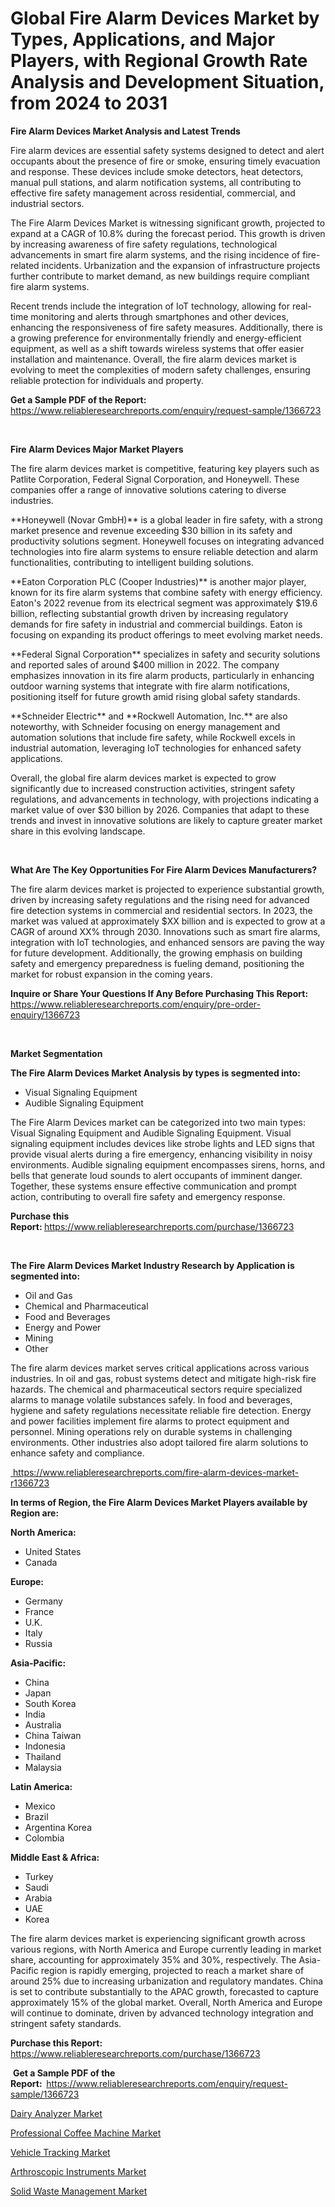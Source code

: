 <p><h1>Global Fire Alarm Devices Market by Types, Applications, and Major Players, with Regional Growth Rate Analysis and Development Situation, from 2024 to 2031</h1></p><p><strong>Fire Alarm Devices Market Analysis and Latest Trends</strong></p>
<p><p>Fire alarm devices are essential safety systems designed to detect and alert occupants about the presence of fire or smoke, ensuring timely evacuation and response. These devices include smoke detectors, heat detectors, manual pull stations, and alarm notification systems, all contributing to effective fire safety management across residential, commercial, and industrial sectors.</p><p>The Fire Alarm Devices Market is witnessing significant growth, projected to expand at a CAGR of 10.8% during the forecast period. This growth is driven by increasing awareness of fire safety regulations, technological advancements in smart fire alarm systems, and the rising incidence of fire-related incidents. Urbanization and the expansion of infrastructure projects further contribute to market demand, as new buildings require compliant fire alarm systems.</p><p>Recent trends include the integration of IoT technology, allowing for real-time monitoring and alerts through smartphones and other devices, enhancing the responsiveness of fire safety measures. Additionally, there is a growing preference for environmentally friendly and energy-efficient equipment, as well as a shift towards wireless systems that offer easier installation and maintenance. Overall, the fire alarm devices market is evolving to meet the complexities of modern safety challenges, ensuring reliable protection for individuals and property.</p></p>
<p><strong>Get a Sample PDF of the Report:&nbsp;</strong> <a href="https://www.reliableresearchreports.com/enquiry/request-sample/1366723?utm_campaign=11&utm_medium=2&utm_source=Github&utm_content=ia&utm_term=17112024&utm_id=fire-alarm-devices">https://www.reliableresearchreports.com/enquiry/request-sample/1366723</a></p>
<p>&nbsp;</p>
<p><strong>Fire Alarm Devices Major Market Players</strong></p>
<p><p>The fire alarm devices market is competitive, featuring key players such as Patlite Corporation, Federal Signal Corporation, and Honeywell. These companies offer a range of innovative solutions catering to diverse industries.</p><p>**Honeywell (Novar GmbH)** is a global leader in fire safety, with a strong market presence and revenue exceeding $30 billion in its safety and productivity solutions segment. Honeywell focuses on integrating advanced technologies into fire alarm systems to ensure reliable detection and alarm functionalities, contributing to intelligent building solutions.</p><p>**Eaton Corporation PLC (Cooper Industries)** is another major player, known for its fire alarm systems that combine safety with energy efficiency. Eaton's 2022 revenue from its electrical segment was approximately $19.6 billion, reflecting substantial growth driven by increasing regulatory demands for fire safety in industrial and commercial buildings. Eaton is focusing on expanding its product offerings to meet evolving market needs.</p><p>**Federal Signal Corporation** specializes in safety and security solutions and reported sales of around $400 million in 2022. The company emphasizes innovation in its fire alarm products, particularly in enhancing outdoor warning systems that integrate with fire alarm notifications, positioning itself for future growth amid rising global safety standards.</p><p>**Schneider Electric** and **Rockwell Automation, Inc.** are also noteworthy, with Schneider focusing on energy management and automation solutions that include fire safety, while Rockwell excels in industrial automation, leveraging IoT technologies for enhanced safety applications.</p><p>Overall, the global fire alarm devices market is expected to grow significantly due to increased construction activities, stringent safety regulations, and advancements in technology, with projections indicating a market value of over $30 billion by 2026. Companies that adapt to these trends and invest in innovative solutions are likely to capture greater market share in this evolving landscape.</p></p>
<p>&nbsp;</p>
<p><strong>What Are The Key Opportunities For Fire Alarm Devices Manufacturers?</strong></p>
<p><p>The fire alarm devices market is projected to experience substantial growth, driven by increasing safety regulations and the rising need for advanced fire detection systems in commercial and residential sectors. In 2023, the market was valued at approximately $XX billion and is expected to grow at a CAGR of around XX% through 2030. Innovations such as smart fire alarms, integration with IoT technologies, and enhanced sensors are paving the way for future development. Additionally, the growing emphasis on building safety and emergency preparedness is fueling demand, positioning the market for robust expansion in the coming years.</p></p>
<p><strong>Inquire or Share Your Questions If Any Before Purchasing This Report:</strong> <a href="https://www.reliableresearchreports.com/enquiry/pre-order-enquiry/1366723?utm_campaign=11&utm_medium=2&utm_source=Github&utm_content=ia&utm_term=17112024&utm_id=fire-alarm-devices">https://www.reliableresearchreports.com/enquiry/pre-order-enquiry/1366723</a></p>
<p>&nbsp;</p>
<p><strong>Market Segmentation</strong></p>
<p><strong>The Fire Alarm Devices Market Analysis by types is segmented into:</strong></p>
<p><ul><li>Visual Signaling Equipment</li><li>Audible Signaling Equipment</li></ul></p>
<p><p>The Fire Alarm Devices market can be categorized into two main types: Visual Signaling Equipment and Audible Signaling Equipment. Visual signaling equipment includes devices like strobe lights and LED signs that provide visual alerts during a fire emergency, enhancing visibility in noisy environments. Audible signaling equipment encompasses sirens, horns, and bells that generate loud sounds to alert occupants of imminent danger. Together, these systems ensure effective communication and prompt action, contributing to overall fire safety and emergency response.</p></p>
<p><strong>Purchase this Report:&nbsp;</strong><a href="https://www.reliableresearchreports.com/purchase/1366723?utm_campaign=11&utm_medium=2&utm_source=Github&utm_content=ia&utm_term=17112024&utm_id=fire-alarm-devices">https://www.reliableresearchreports.com/purchase/1366723</a></p>
<p>&nbsp;</p>
<p><strong>The Fire Alarm Devices Market Industry Research by Application is segmented into:</strong></p>
<p><ul><li>Oil and Gas</li><li>Chemical and Pharmaceutical</li><li>Food and Beverages</li><li>Energy and Power</li><li>Mining</li><li>Other</li></ul></p>
<p><p>The fire alarm devices market serves critical applications across various industries. In oil and gas, robust systems detect and mitigate high-risk fire hazards. The chemical and pharmaceutical sectors require specialized alarms to manage volatile substances safely. In food and beverages, hygiene and safety regulations necessitate reliable fire detection. Energy and power facilities implement fire alarms to protect equipment and personnel. Mining operations rely on durable systems in challenging environments. Other industries also adopt tailored fire alarm solutions to enhance safety and compliance.</p></p>
<p><a href="https://www.reliableresearchreports.com/fire-alarm-devices-market-r1366723?utm_campaign=11&utm_medium=2&utm_source=Github&utm_content=ia&utm_term=17112024&utm_id=fire-alarm-devices">&nbsp;https://www.reliableresearchreports.com/fire-alarm-devices-market-r1366723</a></p>
<p><strong>In terms of Region, the Fire Alarm Devices Market Players available by Region are:</strong></p>
<p>
    <p> <strong> North America: </strong>
        <ul>
            <li>United States</li>
            <li>Canada</li>
        </ul>
        </p> 
    <p> <strong> Europe: </strong>
        <ul>
            <li>Germany</li>
            <li>France</li>
            <li>U.K.</li>
            <li>Italy</li>
            <li>Russia</li>
        </ul>
        </p> 
    <p> <strong> Asia-Pacific: </strong>
        <ul>
            <li>China</li>
            <li>Japan</li>
            <li>South Korea</li>
            <li>India</li>
            <li>Australia</li>
            <li>China Taiwan</li>
            <li>Indonesia</li>
            <li>Thailand</li>
            <li>Malaysia</li>
        </ul>
        </p> 
    <p> <strong> Latin America: </strong>
        <ul>
            <li>Mexico</li>
            <li>Brazil</li>
            <li>Argentina Korea</li>
            <li>Colombia</li>
        </ul>
        </p> 
    <p> <strong> Middle East & Africa: </strong>
        <ul>
            <li>Turkey</li>
            <li>Saudi</li>
            <li>Arabia</li>
            <li>UAE</li>
            <li>Korea</li>
        </ul>
    </p>
    </p>
<p><p>The fire alarm devices market is experiencing significant growth across various regions, with North America and Europe currently leading in market share, accounting for approximately 35% and 30%, respectively. The Asia-Pacific region is rapidly emerging, projected to reach a market share of around 25% due to increasing urbanization and regulatory mandates. China is set to contribute substantially to the APAC growth, forecasted to capture approximately 15% of the global market. Overall, North America and Europe will continue to dominate, driven by advanced technology integration and stringent safety standards.</p></p>
<p><strong>Purchase this Report: </strong><a href="https://www.reliableresearchreports.com/purchase/1366723?utm_campaign=11&utm_medium=2&utm_source=Github&utm_content=ia&utm_term=17112024&utm_id=fire-alarm-devices">https://www.reliableresearchreports.com/purchase/1366723</a></p>
<p>&nbsp;<strong>Get a Sample PDF of the Report:&nbsp;&nbsp;</strong><a href="https://www.reliableresearchreports.com/enquiry/request-sample/1366723?utm_campaign=11&utm_medium=2&utm_source=Github&utm_content=ia&utm_term=17112024&utm_id=fire-alarm-devices">https://www.reliableresearchreports.com/enquiry/request-sample/1366723</a></p>
<p><strong></strong></p>
<p><p><a href="https://www.linkedin.com/pulse/decoding-dairy-analyzer-market-signals-growth-algorithms-2024-2031-crefe?utm_campaign=11&utm_medium=2&utm_source=Github&utm_content=ia&utm_term=17112024&utm_id=fire-alarm-devices">Dairy Analyzer Market</a></p><p><a href="https://www.linkedin.com/pulse/surfing-professional-coffee-machine-wave-riding-market-currents-fjpoe?utm_campaign=11&utm_medium=2&utm_source=Github&utm_content=ia&utm_term=17112024&utm_id=fire-alarm-devices">Professional Coffee Machine Market</a></p><p><a href="https://issuu.com/reportprime-2/docs/vehicle-tracking-market-size-2030.p_2010cdb2ebaa59?utm_campaign=11&utm_medium=2&utm_source=Github&utm_content=ia&utm_term=17112024&utm_id=fire-alarm-devices">Vehicle Tracking Market</a></p><p><a href="https://github.com/ChiragRp1/Market-Research-Report-List-6/blob/main/arthroscopic-instruments-market.md?utm_campaign=11&utm_medium=2&utm_source=Github&utm_content=ia&utm_term=17112024&utm_id=fire-alarm-devices">Arthroscopic Instruments Market</a></p><p><a href="https://issuu.com/reportprime-2/docs/solid-waste-management-market-size-_9b5503c0c68246?utm_campaign=11&utm_medium=2&utm_source=Github&utm_content=ia&utm_term=17112024&utm_id=fire-alarm-devices">Solid Waste Management Market</a></p></p>